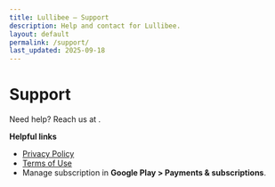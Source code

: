 ```yaml
---
title: Lullibee — Support
description: Help and contact for Lullibee.
layout: default
permalink: /support/
last_updated: 2025-09-18
---
```


# Support

Need help? Reach us at **<!-- lullibeeapp@outlook.com -->**.

**Helpful links**  
- [Privacy Policy](/privacy/)  
- [Terms of Use](/terms/)  
- Manage subscription in **Google Play > Payments & subscriptions**.
